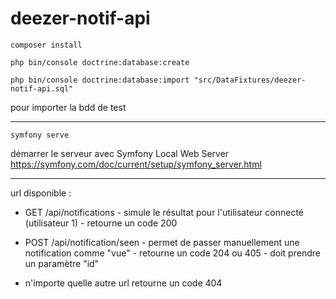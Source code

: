 # deezer-notif-api

`composer install`

`php bin/console doctrine:database:create`

`php bin/console doctrine:database:import "src/DataFixtures/deezer-notif-api.sql"` 

pour importer la bdd de test

---

`symfony serve`

démarrer le serveur avec Symfony Local Web Server https://symfony.com/doc/current/setup/symfony_server.html

---

url disponible :

- GET /api/notifications - simule le résultat pour l'utilisateur connecté (utilisateur 1) - retourne un code 200

- POST /api/notification/seen - permet de passer manuellement une notification comme "vue" - retourne un code 204 ou 405 - doit prendre un paramètre "id"

- n'importe quelle autre url retourne un code 404
